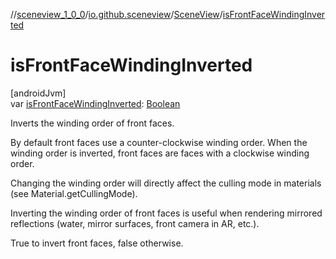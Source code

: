 //[sceneview_1_0_0](../../../index.md)/[io.github.sceneview](../index.md)/[SceneView](index.md)/[isFrontFaceWindingInverted](is-front-face-winding-inverted.md)

# isFrontFaceWindingInverted

[androidJvm]\
var [isFrontFaceWindingInverted](is-front-face-winding-inverted.md): [Boolean](https://kotlinlang.org/api/latest/jvm/stdlib/kotlin/-boolean/index.html)

Inverts the winding order of front faces.

By default front faces use a counter-clockwise winding order. When the winding order is inverted, front faces are faces with a clockwise winding order.

Changing the winding order will directly affect the culling mode in materials (see Material.getCullingMode).

Inverting the winding order of front faces is useful when rendering mirrored reflections (water, mirror surfaces, front camera in AR, etc.).

True to invert front faces, false otherwise.
